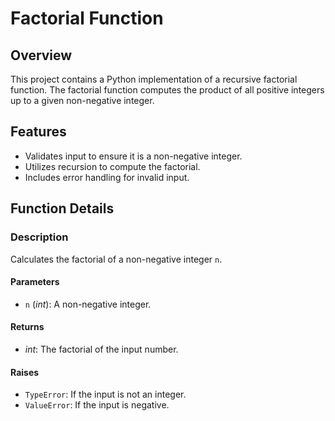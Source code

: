 # Factorial Function

## Overview

This project contains a Python implementation of a recursive factorial function.
The factorial function computes the product of all positive integers
 up to a given non-negative integer.

## Features

- Validates input to ensure it is a non-negative integer.
- Utilizes recursion to compute the factorial.
- Includes error handling for invalid input.

## Function Details

### Description

Calculates the factorial of a non-negative integer `n`.

#### Parameters

- `n` (*int*): A non-negative integer.

#### Returns

- *int*: The factorial of the input number.

#### Raises

- `TypeError`: If the input is not an integer.
- `ValueError`: If the input is negative.
